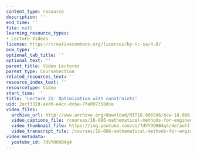 ```yaml
---
content_type: resource
description: ''
end_time: ''
file: null
learning_resource_types:
- Lecture Videos
license: https://creativecommons.org/licenses/by-nc-sa/4.0/
ocw_type: ''
optional_tab_title: ''
optional_text: ''
parent_title: Video Lectures
parent_type: CourseSection
related_resources_text: ''
resource_index_text: ''
resourcetype: Video
start_time: ''
title: 'Lecture 21: Optimization with constraints'
uid: 2ecf332d-aed0-e4cc-dc6a-7fe097358dce
video_files:
  archive_url: http://www.archive.org/download/MIT18.086S06/ocw-18.086-05apr2006-220k.mp4
  video_captions_file: /courses/18-086-mathematical-methods-for-engineers-ii-spring-2006/37490df95fc05c709264db29e7d3f564_7dVYOOHB4g4.vtt
  video_thumbnail_file: https://img.youtube.com/vi/7dVYOOHB4g4/default.jpg
  video_transcript_file: /courses/18-086-mathematical-methods-for-engineers-ii-spring-2006/44f65307d0a62c39ebb6911e9c84a6b5_7dVYOOHB4g4.pdf
video_metadata:
  youtube_id: 7dVYOOHB4g4
---
```

